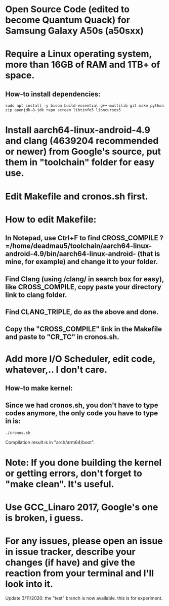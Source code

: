 # Open Source Code (edited to become Quantum Quack) for Samsung Galaxy A50s (a50sxx) 

# Require a Linux operating system, more than 16GB of RAM and 1TB+ of space.

## How-to install dependencies:
```
sudo apt install -y bison build-essential g++-multilib git make python zip openjdk-8-jdk repo screen libtinfo5 libncurses5
```
# Install aarch64-linux-android-4.9 and clang (4639204 recommended or newer) from Google's source, put them in "toolchain" folder for easy use.

# Edit Makefile and cronos.sh first.
# How to edit Makefile:
## In Notepad, use Ctrl+F to find CROSS_COMPILE	?=/home/deadmau5/toolchain/aarch64-linux-android-4.9/bin/aarch64-linux-android- (that is mine, for example) and change it to your folder.
## Find Clang (using /clang/ in search box for easy), like CROSS_COMPILE, copy paste your directory link to clang folder.
## Find CLANG_TRIPLE, do as the above and done.
## Copy the "CROSS_COMPILE" link in the Makefile and paste to "CR_TC" in cronos.sh.

# Add more I/O Scheduler, edit code, whatever,.. I don't care.

## How-to make kernel:
## Since we had cronos.sh, you don't have to type codes anymore, the only code you have to type in is:

```
./cronos.sh
```
Сompilation result is in "arch/arm64/boot".

# Note: If you done building the kernel or getting errors, don't forget to "make clean". It's useful.
# Use GCC_Linaro 2017, Google's one is broken, i guess.

# For any issues, please open an issue in issue tracker, describe your changes (if have) and give the reaction from your terminal and I'll look into it.

Update 3/11/2020: the "test" branch is now available. this is for experiment.
